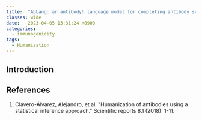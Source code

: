 ```yaml
---
title:  "AbLang: an antibodyh language model for completing antibody sequences"
classes: wide
date:   2023-04-05 13:31:24 +0900
categories: 
  - immunogenicity
tags:
  - Humanization
---
```


## Introduction



## References

1. Clavero-Álvarez, Alejandro, et al. "Humanization of antibodies using a statistical inference approach." Scientific reports 8.1 (2018): 1-11.